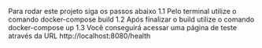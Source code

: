 Para rodar este projeto siga os passos abaixo
1.1 Pelo terminal utilize o comando docker-compose build
1.2 Após finalizar o build utilize o comando docker-compose up
1.3 Você conseguirá acessar uma página de teste através da URL http://localhost:8080/health